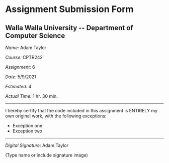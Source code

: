 # Assignment Submission Form

## Walla Walla University -- Department of Computer Science

_Name:_ Adam Taylor

_Course:_ CPTR242

_Assignment:_ 6

_Date:_ 5/9/2021

_Estimated:_ 4

_Actual Time:_ 1 hr. 30 min.

---

I hereby certify that the code included in this assignment is ENTIRELY my own original work, with the following exceptions:

* Exception one
* Exception two

---

_Digital Signature:_ Adam Taylor

(Type name or include signature image)
